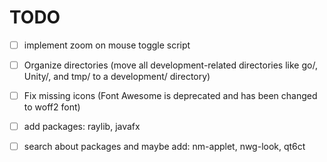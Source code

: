# TODO

- [ ] implement zoom on mouse toggle script
- [ ] Organize directories (move all development-related directories like go/, Unity/, and tmp/ to a development/ directory)
- [ ] Fix missing icons (Font Awesome is deprecated and has been changed to woff2 font)

- [ ] add packages: raylib, javafx
- [ ] search about packages and maybe add: nm-applet, nwg-look, qt6ct

